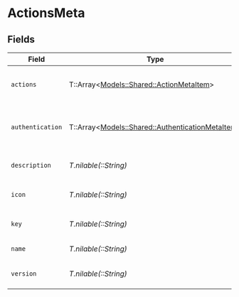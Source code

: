 # ActionsMeta


## Fields

| Field                                                                                             | Type                                                                                              | Required                                                                                          | Description                                                                                       |
| ------------------------------------------------------------------------------------------------- | ------------------------------------------------------------------------------------------------- | ------------------------------------------------------------------------------------------------- | ------------------------------------------------------------------------------------------------- |
| `actions`                                                                                         | T::Array<[Models::Shared::ActionMetaItem](../../models/shared/actionmetaitem.md)>                 | :heavy_minus_sign:                                                                                | The list of actions available for this provider                                                   |
| `authentication`                                                                                  | T::Array<[Models::Shared::AuthenticationMetaItem](../../models/shared/authenticationmetaitem.md)> | :heavy_minus_sign:                                                                                | The authentication methods supported by the provider                                              |
| `description`                                                                                     | *T.nilable(::String)*                                                                             | :heavy_minus_sign:                                                                                | The description of the provider                                                                   |
| `icon`                                                                                            | *T.nilable(::String)*                                                                             | :heavy_minus_sign:                                                                                | The icon URL for the provider                                                                     |
| `key`                                                                                             | *T.nilable(::String)*                                                                             | :heavy_minus_sign:                                                                                | The unique key for the provider                                                                   |
| `name`                                                                                            | *T.nilable(::String)*                                                                             | :heavy_minus_sign:                                                                                | The name of the provider                                                                          |
| `version`                                                                                         | *T.nilable(::String)*                                                                             | :heavy_minus_sign:                                                                                | The version of the actions metadata                                                               |